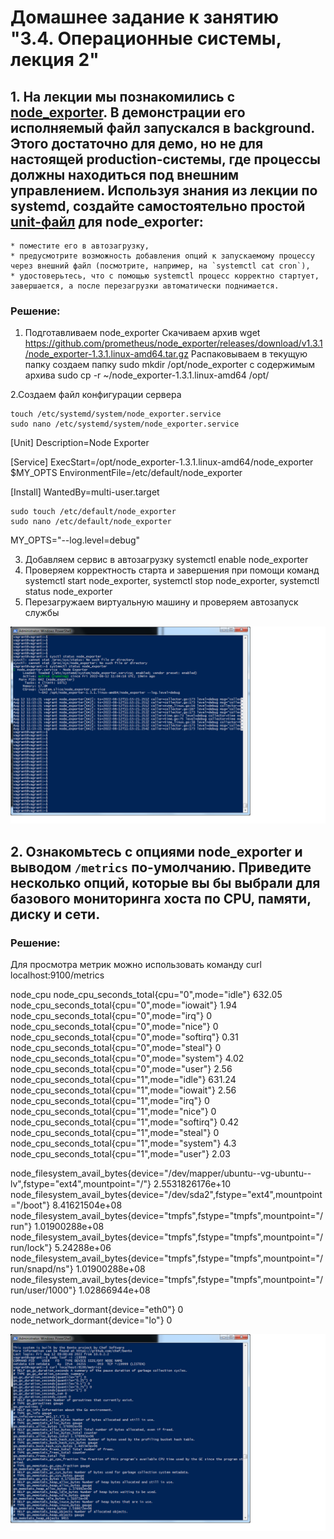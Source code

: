  # Домашнее задание к занятию "3.4. Операционные системы, лекция 2"

## 1. На лекции мы познакомились с [node_exporter](https://github.com/prometheus/node_exporter/releases). В демонстрации его исполняемый файл запускался в background. Этого достаточно для демо, но не для настоящей production-системы, где процессы должны находиться под внешним управлением. Используя знания из лекции по systemd, создайте самостоятельно простой [unit-файл](https://www.freedesktop.org/software/systemd/man/systemd.service.html) для node_exporter:

    * поместите его в автозагрузку,
    * предусмотрите возможность добавления опций к запускаемому процессу через внешний файл (посмотрите, например, на `systemctl cat cron`),
    * удостоверьтесь, что с помощью systemctl процесс корректно стартует, завершается, а после перезагрузки автоматически поднимается.

### Решение:
1. Подготавливаем node_exporter
	Скачиваем архив wget https://github.com/prometheus/node_exporter/releases/download/v1.3.1/node_exporter-1.3.1.linux-amd64.tar.gz
	Распаковываем в текущую папку 
	создаем папку sudo mkdir /opt/node_exporter с содержимым архива sudo cp -r ~/node_exporter-1.3.1.linux-amd64 /opt/
  
2.Создаем файл конфигурации сервера 

	touch /etc/systemd/system/node_exporter.service 
	sudo nano /etc/systemd/system/node_exporter.service
	
[Unit]
Description=Node Exporter

[Service]
ExecStart=/opt/node_exporter-1.3.1.linux-amd64/node_exporter $MY_OPTS
EnvironmentFile=/etc/default/node_exporter

[Install]
WantedBy=multi-user.target


	sudo touch /etc/default/node_exporter
	sudo nano /etc/default/node_exporter

MY_OPTS="--log.level=debug"

3. Добавляем сервис в автозагрузку systemctl enable node_exporter
4. Проверяем корректность старта и завершения при помощи команд systemctl start node_exporter, systemctl stop node_exporter, systemctl status node_exporter
5. Перезагружаем виртуальную машину и проверяем автозапуск службы


![img.png](https://github.com/nalevov/DO-Netology-3.4/blob/main/Node_exporter%201.png)


## 2. Ознакомьтесь с опциями node_exporter и выводом `/metrics` по-умолчанию. Приведите несколько опций, которые вы бы выбрали для базового мониторинга хоста по CPU, памяти, диску и сети.

### Решение:

Для просмотра метрик можно использовать команду curl localhost:9100/metrics

node_cpu
node_cpu_seconds_total{cpu="0",mode="idle"} 632.05
node_cpu_seconds_total{cpu="0",mode="iowait"} 1.94
node_cpu_seconds_total{cpu="0",mode="irq"} 0
node_cpu_seconds_total{cpu="0",mode="nice"} 0
node_cpu_seconds_total{cpu="0",mode="softirq"} 0.31
node_cpu_seconds_total{cpu="0",mode="steal"} 0
node_cpu_seconds_total{cpu="0",mode="system"} 4.02
node_cpu_seconds_total{cpu="0",mode="user"} 2.56
node_cpu_seconds_total{cpu="1",mode="idle"} 631.24
node_cpu_seconds_total{cpu="1",mode="iowait"} 2.56
node_cpu_seconds_total{cpu="1",mode="irq"} 0
node_cpu_seconds_total{cpu="1",mode="nice"} 0
node_cpu_seconds_total{cpu="1",mode="softirq"} 0.42
node_cpu_seconds_total{cpu="1",mode="steal"} 0
node_cpu_seconds_total{cpu="1",mode="system"} 4.3
node_cpu_seconds_total{cpu="1",mode="user"} 2.03

node_filesystem_avail_bytes{device="/dev/mapper/ubuntu--vg-ubuntu--lv",fstype="ext4",mountpoint="/"} 2.5531826176e+10
node_filesystem_avail_bytes{device="/dev/sda2",fstype="ext4",mountpoint="/boot"} 8.41621504e+08
node_filesystem_avail_bytes{device="tmpfs",fstype="tmpfs",mountpoint="/run"} 1.01900288e+08
node_filesystem_avail_bytes{device="tmpfs",fstype="tmpfs",mountpoint="/run/lock"} 5.24288e+06
node_filesystem_avail_bytes{device="tmpfs",fstype="tmpfs",mountpoint="/run/snapd/ns"} 1.01900288e+08
node_filesystem_avail_bytes{device="tmpfs",fstype="tmpfs",mountpoint="/run/user/1000"} 1.02866944e+08

node_network_dormant{device="eth0"} 0
node_network_dormant{device="lo"} 0

![img.png](https://github.com/nalevov/DO-Netology-3.4/blob/main/Node_exporter%202.png)



  
